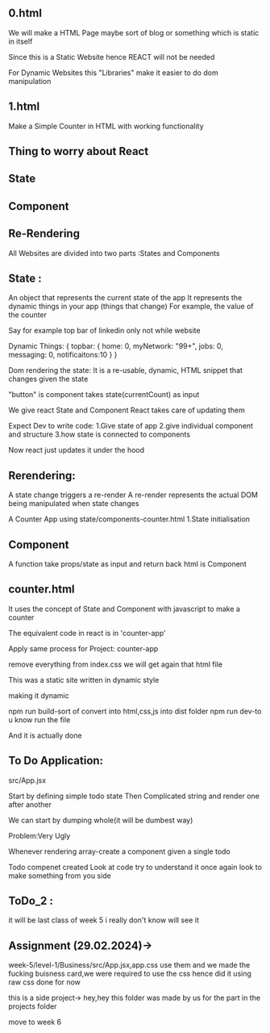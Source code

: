 ## 0.html
We will make a HTML Page maybe sort of blog or something which is static in itself 

Since this is a Static Website hence REACT will not be needed

For Dynamic Websites this "Libraries" make it easier to do dom manipulation

## 1.html
Make a Simple Counter in HTML with working functionality

## Thing to worry about React
## State
## Component
## Re-Rendering

All Websites are divided into two parts :States and Components

## State :
An object that represents the current state of the app
It represents the dynamic things in your app (things that change)
For example, the value of the counter

Say for example top bar of linkedin only not while website

Dynamic Things:
{
  topbar: {
    home: 0, 
    myNetwork: "99+", 
    jobs: 0, 
    messaging: 0, 
    notificaitons:10
    }
  }

Dom rendering the state:
It is a re-usable, dynamic, HTML snippet that changes given the state

"button" is component
takes state(currentCount) as input

We give react State and Component
React takes care of updating them

Expect Dev to write code:
1.Give state of app
2.give individual component and structure
3.how state is connected to components

Now react just updates it under the hood

## Rerendering:
A state change triggers a re-render
A re-render represents the actual DOM being manipulated when state changes

A Counter App using state/components-counter.html
1.State initialisation

## Component
A function take props/state as input and return back html is Component

## counter.html
It uses the concept of State and Component with javascript to make a counter 

The equivalent code in react is in 'counter-app'

Apply same process for Project: counter-app

remove everything from index.css we will get again that html file

This was a static site written in dynamic style

making it dynamic

npm run build-sort of convert into html,css,js into dist folder
npm run dev-to u know run the file

And it is actually done

## To Do Application:
src/App.jsx

Start by defining simple todo state
Then Complicated string and render one after another

We can start by dumping whole(it will be dumbest way)

Problem:Very Ugly

Whenever rendering array-create a component given a single todo

Todo compenet created
Look at code 
try to understand it once again
look to make something from you side

## ToDo_2 :
it will be last class of week 5
i really don't know will see it

## Assignment (29.02.2024)->
week-5/level-1/Business/src/App.jsx,app.css
use them and we made the fucking buisness card,we were required to use the css hence did it using raw css
done for now

this is a side project->
hey,hey this folder was made by us for the part in the projects folder

move to week 6
